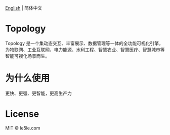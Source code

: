 [English](./README.md) | 简体中文

# Topology

Topology 是一个集动态交互、丰富展示、数据管理等一体的全功能可视化引擎，为物联网、工业互联网、电力能源、水利工程、智慧农业、智慧医疗、智慧城市等智能可视化场景而生。

# 为什么使用

更快、更强、更智能，更高生产力

# License

MIT © le5le.com

